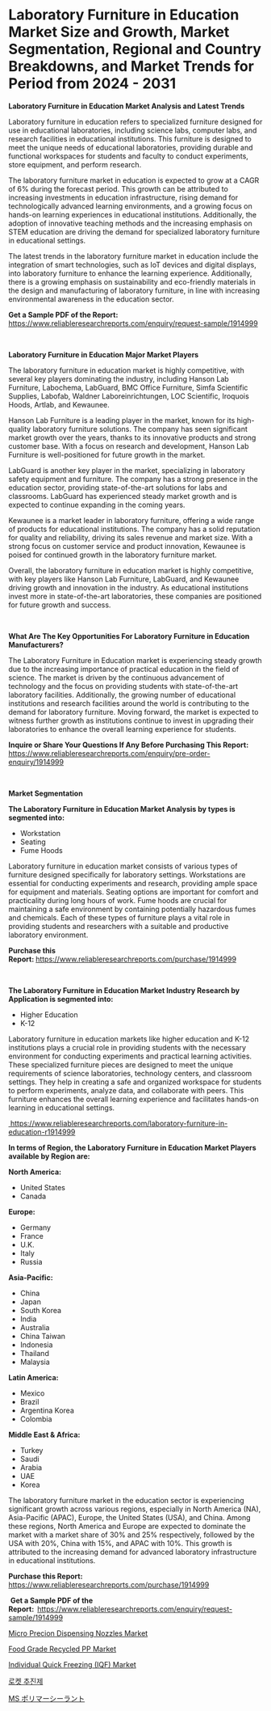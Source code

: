 <p><h1>Laboratory Furniture in Education Market Size and Growth, Market Segmentation, Regional and Country Breakdowns, and Market Trends for Period from 2024 -  2031</h1></p><p><strong>Laboratory Furniture in Education Market Analysis and Latest Trends</strong></p>
<p><p>Laboratory furniture in education refers to specialized furniture designed for use in educational laboratories, including science labs, computer labs, and research facilities in educational institutions. This furniture is designed to meet the unique needs of educational laboratories, providing durable and functional workspaces for students and faculty to conduct experiments, store equipment, and perform research.</p><p>The laboratory furniture market in education is expected to grow at a CAGR of 6% during the forecast period. This growth can be attributed to increasing investments in education infrastructure, rising demand for technologically advanced learning environments, and a growing focus on hands-on learning experiences in educational institutions. Additionally, the adoption of innovative teaching methods and the increasing emphasis on STEM education are driving the demand for specialized laboratory furniture in educational settings.</p><p>The latest trends in the laboratory furniture market in education include the integration of smart technologies, such as IoT devices and digital displays, into laboratory furniture to enhance the learning experience. Additionally, there is a growing emphasis on sustainability and eco-friendly materials in the design and manufacturing of laboratory furniture, in line with increasing environmental awareness in the education sector.</p></p>
<p><strong>Get a Sample PDF of the Report:&nbsp;</strong> <a href="https://www.reliableresearchreports.com/enquiry/request-sample/1914999">https://www.reliableresearchreports.com/enquiry/request-sample/1914999</a></p>
<p>&nbsp;</p>
<p><strong>Laboratory Furniture in Education Major Market Players</strong></p>
<p><p>The laboratory furniture in education market is highly competitive, with several key players dominating the industry, including Hanson Lab Furniture, Labochema, LabGuard, BMC Office Furniture, Simfa Scientific Supplies, Labofab, Waldner Laboreinrichtungen, LOC Scientific, Iroquois Hoods, Artlab, and Kewaunee.</p><p>Hanson Lab Furniture is a leading player in the market, known for its high-quality laboratory furniture solutions. The company has seen significant market growth over the years, thanks to its innovative products and strong customer base. With a focus on research and development, Hanson Lab Furniture is well-positioned for future growth in the market.</p><p>LabGuard is another key player in the market, specializing in laboratory safety equipment and furniture. The company has a strong presence in the education sector, providing state-of-the-art solutions for labs and classrooms. LabGuard has experienced steady market growth and is expected to continue expanding in the coming years.</p><p>Kewaunee is a market leader in laboratory furniture, offering a wide range of products for educational institutions. The company has a solid reputation for quality and reliability, driving its sales revenue and market size. With a strong focus on customer service and product innovation, Kewaunee is poised for continued growth in the laboratory furniture market.</p><p>Overall, the laboratory furniture in education market is highly competitive, with key players like Hanson Lab Furniture, LabGuard, and Kewaunee driving growth and innovation in the industry. As educational institutions invest more in state-of-the-art laboratories, these companies are positioned for future growth and success.</p></p>
<p>&nbsp;</p>
<p><strong>What Are The Key Opportunities For Laboratory Furniture in Education Manufacturers?</strong></p>
<p><p>The Laboratory Furniture in Education market is experiencing steady growth due to the increasing importance of practical education in the field of science. The market is driven by the continuous advancement of technology and the focus on providing students with state-of-the-art laboratory facilities. Additionally, the growing number of educational institutions and research facilities around the world is contributing to the demand for laboratory furniture. Moving forward, the market is expected to witness further growth as institutions continue to invest in upgrading their laboratories to enhance the overall learning experience for students.</p></p>
<p><strong>Inquire or Share Your Questions If Any Before Purchasing This Report:</strong> <a href="https://www.reliableresearchreports.com/enquiry/pre-order-enquiry/1914999">https://www.reliableresearchreports.com/enquiry/pre-order-enquiry/1914999</a></p>
<p>&nbsp;</p>
<p><strong>Market Segmentation</strong></p>
<p><strong>The Laboratory Furniture in Education Market Analysis by types is segmented into:</strong></p>
<p><ul><li>Workstation</li><li>Seating</li><li>Fume Hoods</li></ul></p>
<p><p>Laboratory furniture in education market consists of various types of furniture designed specifically for laboratory settings. Workstations are essential for conducting experiments and research, providing ample space for equipment and materials. Seating options are important for comfort and practicality during long hours of work. Fume hoods are crucial for maintaining a safe environment by containing potentially hazardous fumes and chemicals. Each of these types of furniture plays a vital role in providing students and researchers with a suitable and productive laboratory environment.</p></p>
<p><strong>Purchase this Report:&nbsp;</strong><a href="https://www.reliableresearchreports.com/purchase/1914999">https://www.reliableresearchreports.com/purchase/1914999</a></p>
<p>&nbsp;</p>
<p><strong>The Laboratory Furniture in Education Market Industry Research by Application is segmented into:</strong></p>
<p><ul><li>Higher Education</li><li>K-12</li></ul></p>
<p><p>Laboratory furniture in education markets like higher education and K-12 institutions plays a crucial role in providing students with the necessary environment for conducting experiments and practical learning activities. These specialized furniture pieces are designed to meet the unique requirements of science laboratories, technology centers, and classroom settings. They help in creating a safe and organized workspace for students to perform experiments, analyze data, and collaborate with peers. This furniture enhances the overall learning experience and facilitates hands-on learning in educational settings.</p></p>
<p><a href="https://www.reliableresearchreports.com/laboratory-furniture-in-education-r1914999">&nbsp;https://www.reliableresearchreports.com/laboratory-furniture-in-education-r1914999</a></p>
<p><strong>In terms of Region, the Laboratory Furniture in Education Market Players available by Region are:</strong></p>
<p>
    <p> <strong> North America: </strong>
        <ul>
            <li>United States</li>
            <li>Canada</li>
        </ul>
        </p> 
    <p> <strong> Europe: </strong>
        <ul>
            <li>Germany</li>
            <li>France</li>
            <li>U.K.</li>
            <li>Italy</li>
            <li>Russia</li>
        </ul>
        </p> 
    <p> <strong> Asia-Pacific: </strong>
        <ul>
            <li>China</li>
            <li>Japan</li>
            <li>South Korea</li>
            <li>India</li>
            <li>Australia</li>
            <li>China Taiwan</li>
            <li>Indonesia</li>
            <li>Thailand</li>
            <li>Malaysia</li>
        </ul>
        </p> 
    <p> <strong> Latin America: </strong>
        <ul>
            <li>Mexico</li>
            <li>Brazil</li>
            <li>Argentina Korea</li>
            <li>Colombia</li>
        </ul>
        </p> 
    <p> <strong> Middle East & Africa: </strong>
        <ul>
            <li>Turkey</li>
            <li>Saudi</li>
            <li>Arabia</li>
            <li>UAE</li>
            <li>Korea</li>
        </ul>
    </p>
    </p>
<p><p>The laboratory furniture market in the education sector is experiencing significant growth across various regions, especially in North America (NA), Asia-Pacific (APAC), Europe, the United States (USA), and China. Among these regions, North America and Europe are expected to dominate the market with a market share of 30% and 25% respectively, followed by the USA with 20%, China with 15%, and APAC with 10%. This growth is attributed to the increasing demand for advanced laboratory infrastructure in educational institutions.</p></p>
<p><strong>Purchase this Report: </strong><a href="https://www.reliableresearchreports.com/purchase/1914999">https://www.reliableresearchreports.com/purchase/1914999</a></p>
<p>&nbsp;<strong>Get a Sample PDF of the Report:&nbsp;&nbsp;</strong><a href="https://www.reliableresearchreports.com/enquiry/request-sample/1914999">https://www.reliableresearchreports.com/enquiry/request-sample/1914999</a></p>
<p><strong></strong></p>
<p><p><a href="https://github.com/Paul14Anderson63/Market-Research-Report-List-4/blob/main/micro-precion-dispensing-nozzles-market.md">Micro Precion Dispensing Nozzles Market</a></p><p><a href="https://issuu.com/reportprime-2/docs/food-grade-recycled-pp-market-size-2030.pptx">Food Grade Recycled PP Market</a></p><p><a href="https://github.com/guneycigdem35/Market-Research-Report-List-3/blob/main/individual-quick-freezing-iqf-market.md">Individual Quick Freezing (IQF) Market</a></p><p><a href="https://medium.com/@lucianmaluan2022/%EB%A1%9C%EC%BC%93-%EC%B6%94%EC%A7%84%EC%A0%9C-%EC%8B%9C%EC%9E%A5-2031%EB%85%84%EA%B9%8C%EC%A7%80%EC%9D%98-%ED%8A%B8%EB%A0%8C%EB%93%9C-%EC%98%88%EC%B8%A1-%EB%B0%8F-%EA%B2%BD%EC%9F%81-%EB%B6%84%EC%84%9D-074e1baf3fd4">로켓 추진제</a></p><p><a href="https://medium.com/@hazelnutt83/ms%E3%83%9D%E3%83%AA%E3%83%9E%E3%83%BC%E3%82%B7%E3%83%BC%E3%83%A9%E3%83%B3%E3%83%88%E5%B8%82%E5%A0%B4-%E5%B8%82%E5%A0%B4cagr-%E5%B8%82%E5%A0%B4%E5%8B%95%E5%90%91-%E5%8F%8A%E3%81%B3%E6%88%90%E9%95%B7%E6%88%A6%E7%95%A5%E3%81%AB%E9%96%A2%E3%81%99%E3%82%8B%E6%B4%9E%E5%AF%9F-5dac5412f914">MS ポリマーシーラント</a></p></p>